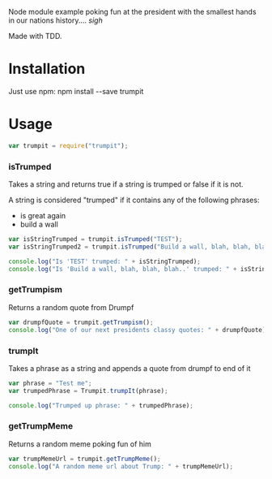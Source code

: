 Node module example poking fun at the president with the smallest hands in our nations history.... *sigh*

Made with TDD.

# Installation

Just use npm:
npm install --save trumpit


# Usage

```javascript
var trumpit = require("trumpit");
```

### isTrumped
Takes a string and returns true if a string is trumped or false if it is not.

A string is considered "trumped" if it contains any of the following phrases:
* is great again
* build a wall

```javascript
var isStringTrumped = trumpit.isTrumped("TEST");
var isStringTrumped2 = trumpit.isTrumped("Build a wall, blah, blah, blah..");

console.log("Is 'TEST' trumped: " + isStringTrumped);
console.log("Is 'Build a wall, blah, blah, blah..' trumped: " + isStringTrumped2);
```

### getTrumpism
Returns a random quote from Drumpf

```javascript
var drumpfQuote = trumpit.getTrumpism();
console.log("One of our next presidents classy quotes: " + drumpfQuote);
```

### trumpIt
Takes a phrase as a string and appends a quote from drumpf to end of it

```javascript
var phrase = "Test me";
var trumpedPhrase = Trumpit.trumpIt(phrase);

console.log("Trumped up phrase: " + trumpedPhrase);
```

### getTrumpMeme
Returns a random meme poking fun of him

```javascript
var trumpMemeUrl = trumpit.getTrumpMeme();
console.log("A random meme url about Trump: " + trumpMemeUrl);
```